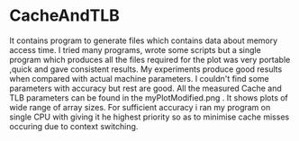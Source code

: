 # CacheAndTLB
It contains program to generate files which contains data about memory access time.
I tried many programs, wrote some scripts but a single program which produces all the files required for the plot was very portable ,quick and gave consistent results. 
My experiments produce good results when compared with actual machine parameters. I couldn't find some parameters with accuracy but rest are good.
All the measured Cache and TLB parameters can be found in the myPlotModified.png . It shows plots of wide range of array sizes.
For sufficient accuracy i ran my program on single CPU with giving it he highest priority so as to minimise cache misses occuring due to context switching.
